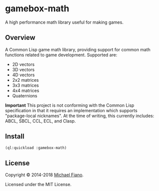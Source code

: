 # gamebox-math

A high performance math library useful for making games.

## Overview

A Common Lisp game math library, providing support for common math functions
related to game development. Supported are:

* 2D vectors
* 3D vectors
* 4D vectors
* 2x2 matrices
* 3x3 matrices
* 4x4 matrices
* Quaternions

**Important**
This project is not conforming with the Common Lisp specification in that it
requires an implementation which supports "package-local nicknames". At the time
of writing, this currently includes: ABCL, SBCL, CCL, ECL, and Clasp.

## Install

``` lisp
(ql:quickload :gamebox-math)
```

## License

Copyright © 2014-2018 [Michael Fiano](mailto:mail@michaelfiano.com).

Licensed under the MIT License.
